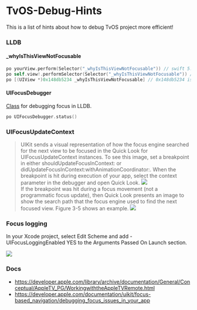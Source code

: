 # TvOS-Debug-Hints

This is a list of hints about how to debug TvOS project more efficient! 

### LLDB
#### _whyIsThisViewNotFocusable
```swift 
po yourView.perform(Selector("_whyIsThisViewNotFocusable")) // swift 5.0
po self.view!.performSelector(Selector("_whyIsThisViewNotFocusable")) // swift 3.x
po [(UIView *)0x148db5234 _whyIsThisViewNotFocusable] // 0x148db5234 is the address of your object
```

#### UIFocusDebugger
[Class](https://developer.apple.com/documentation/uikit/uifocusdebugger) for debugging focus in LLDB.
```swift
po UIFocusDebugger.status()
```

### UIFocusUpdateContext
> UIKit sends a visual representation of how the focus engine searched for the next view to be focused in the Quick Look for UIFocusUpdateContext instances. To see this image, set a breakpoint in either shouldUpdateFocusInContext: or didUpdateFocusInContext:withAnimationCoordinator:. When the breakpoint is hit during execution of your app, select the context parameter in the debugger and open Quick Look.
![](https://developer.apple.com/library/archive/documentation/General/Conceptual/AppleTV_PG/Art/ContextParameter_2x.png "")  
> If the breakpoint was hit during a focus movement (not a programmatic focus update), then Quick Look presents an image to show the search path that the focus engine used to find the next focused view. Figure 3-5 shows an example.
![](https://developer.apple.com/library/archive/documentation/General/Conceptual/AppleTV_PG/Art/QuickLookPresentationOfImage_2x.png "")  




### Focus logging
In your Xcode project, select Edit Scheme and add -UIFocusLoggingEnabled YES to the Arguments Passed On Launch section.

![](https://docs-assets.developer.apple.com/published/ea1ec98ffa/c72f8821-e358-4f59-b93a-d87662c91d19.png
 "")

### Docs
* https://developer.apple.com/library/archive/documentation/General/Conceptual/AppleTV_PG/WorkingwiththeAppleTVRemote.html
* https://developer.apple.com/documentation/uikit/focus-based_navigation/debugging_focus_issues_in_your_app
